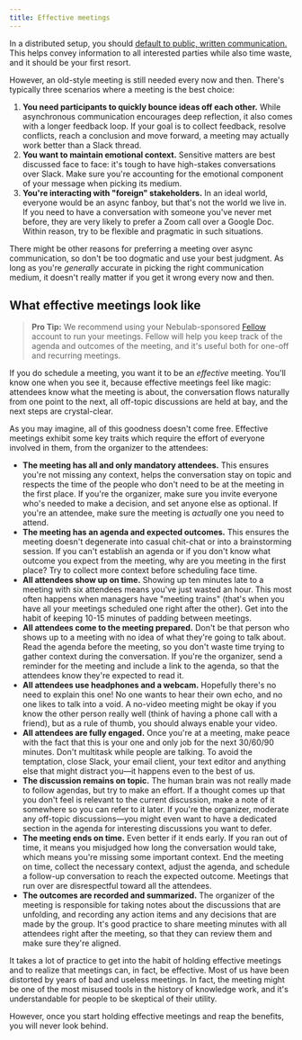 ```yaml
---
title: Effective meetings
---
```


In a distributed setup, you should [default to public, written communication.](/work-fundamentals/distributed-work/#default-to-public-written-communication)
This helps convey information to all interested parties while also time waste, and it should be your
first resort.

However, an old-style meeting is still needed every now and then. There's typically three scenarios
where a meeting is the best choice:

1. **You need participants to quickly bounce ideas off each other.** While asynchronous
   communication encourages deep reflection, it also comes with a longer feedback loop. If your goal
   is to collect feedback, resolve conflicts, reach a conclusion and move forward, a meeting may
   actually work better than a Slack thread.
2. **You want to maintain emotional context.** Sensitive matters are best discussed face to face:
   it's tough to have high-stakes conversations over Slack. Make sure you're accounting for the
   emotional component of your message when picking its medium.
5. **You're interacting with "foreign" stakeholders.** In an ideal world, everyone would be an async
   fanboy, but that's not the world we live in. If you need to have a conversation with someone
   you've never met before, they are very likely to prefer a Zoom call over a Google Doc. Within
   reason, try to be flexible and pragmatic in such situations.

There might be other reasons for preferring a meeting over async communication, so don't be too
dogmatic and use your best judgment. As long as you're _generally_ accurate in picking the right
communication medium, it doesn't really matter if you get it wrong every now and then.

## What effective meetings look like

> **Pro Tip:** We recommend using your Nebulab-sponsored [Fellow](http://fellow.app) account to run
> your meetings. Fellow will help you keep track of the agenda and outcomes of the meeting, and it's
> useful both for one-off and recurring meetings.

If you do schedule a meeting, you want it to be an _effective_ meeting. You'll know one when you see
it, because effective meetings feel like magic: attendees know what the meeting is about, the
conversation flows naturally from one point to the next, all off-topic discussions are held at bay,
and the next steps are crystal-clear.

As you may imagine, all of this goodness doesn't come free. Effective meetings exhibit some key
traits which require the effort of everyone involved in them, from the organizer to the attendees:

- **The meeting has all and only mandatory attendees.** This ensures you're not missing any context,
  helps the conversation stay on topic and respects the time of the people who don't need to be at
  the meeting in the first place. If you're the organizer, make sure you invite everyone who's
  needed to make a decision, and set anyone else as optional. If you're an attendee, make sure
  the meeting is _actually_ one you need to attend.
- **The meeting has an agenda and expected outcomes.** This ensures the meeting doesn't degenerate
  into casual chit-chat or into a brainstorming session. If you can't establish an agenda or if you
  don't know what outcome you expect from the meeting, why are you meeting in the first place?
  Try to collect more context before scheduling face time.
- **All attendees show up on time.** Showing up ten minutes late to a meeting with six attendees
  means you've just wasted an hour. This most often happens when managers have "meeting trains"
  (that's when you have all your meetings scheduled one right after the other). Get into the habit
  of keeping 10-15 minutes of padding between meetings. 
- **All attendees come to the meeting prepared.** Don't be that person who shows up to a meeting
  with no idea of what they're going to talk about. Read the agenda before the meeting, so you don't
  waste time trying to gather context during the conversation. If you're the organizer, send a
  reminder for the meeting and include a link to the agenda, so that the attendees know they're
  expected to read it.
- **All attendees use headphones and a webcam.** Hopefully there's no need to explain this one! No
  one wants to hear their own echo, and no one likes to talk into a void. A no-video meeting might
  be okay if you know the other person really well (think of having a phone call with a friend), but
  as a rule of thumb, you should always enable your video.
- **All attendees are fully engaged.** Once you're at a meeting, make peace with the fact that this
  is your one and only job for the next 30/60/90 minutes. Don't multitask while people are talking.
  To avoid the temptation, close Slack, your email client, your text editor and anything else that
  might distract you—it happens even to the best of us.
- **The discussion remains on topic.** The human brain was not really made to follow agendas, but
  try to make an effort. If a thought comes up that you don't feel is relevant to the current
  discussion, make a note of it somewhere so you can refer to it later. If you're the organizer,
  moderate any off-topic discussions—you might even want to have a dedicated section in the agenda
  for interesting discussions you want to defer.
- **The meeting ends on time.** Even better if it ends early. If you ran out of time, it means you
  misjudged how long the conversation would take, which means you're missing some important context.
  End the meeting on time, collect the necessary context, adjust the agenda, and schedule a
  follow-up conversation to reach the expected outcome. Meetings that run over are disrespectful
  toward all the attendees.
- **The outcomes are recorded and summarized.** The organizer of the meeting is responsible for
  taking notes about the discussions that are unfolding, and recording any action items and any
  decisions that are made by the group. It's good practice to share meeting minutes with all
  attendees right after the meeting, so that they can review them and make sure they're aligned.

It takes a lot of practice to get into the habit of holding effective meetings and to realize that
meetings can, in fact, be effective. Most of us have been distorted by years of bad and useless
meetings. In fact, the meeting might be one of the most misused tools in the history of knowledge
work, and it's understandable for people to be skeptical of their utility.

However, once you start holding effective meetings and reap the benefits, you will never look
behind.

